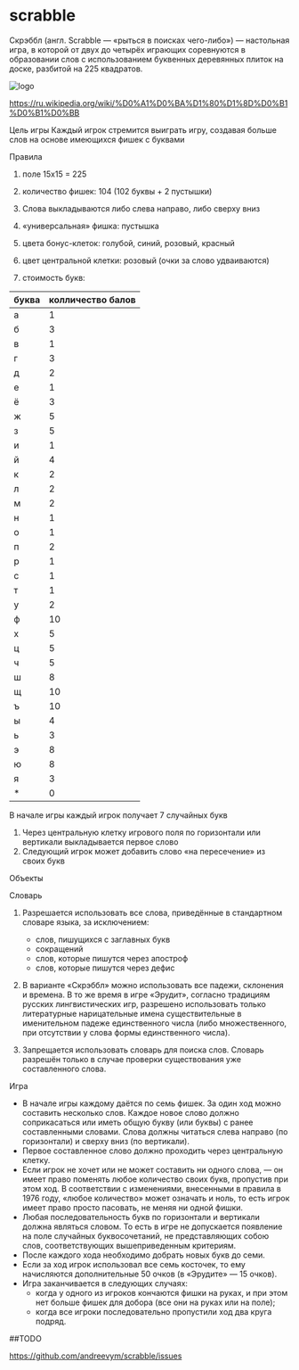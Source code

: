 # scrabble

Скрэббл (англ. Scrabble — «рыться в поисках чего-либо») — настольная игра, в которой от двух до четырёх играющих соревнуются в образовании слов с использованием буквенных деревянных плиток на доске, разбитой на 225 квадратов.

![logo](http://images.mentalfloss.com/sites/default/files/styles/article_640x430/public/377190790_dad_scrabble_0676.png)

https://ru.wikipedia.org/wiki/%D0%A1%D0%BA%D1%80%D1%8D%D0%B1%D0%B1%D0%BB

Цель игры
	Каждый игрок стремится выиграть игру, создавая больше слов на основе имеющихся фишек с буквами

Правила

1. поле 15х15 = 225

2. количество фишек: 104 (102 буквы + 2 пустышки)

3. Слова выкладываются либо слева направо, либо сверху вниз

4. «универсальная» фишка: пустышка

5. цвета бонус-клеток:	голубой, синий, розовый, красный

6. цвет центральной клетки:	розовый (очки за слово удваиваются)

7. стоимость букв:

буква | колличество балов
----------------|----------------------
а | 1
б | 3
в | 1
г | 3
д | 2
е | 1
ё | 3
ж | 5
з | 5
и | 1
й | 4
к | 2
л | 2
м | 2
н | 1
о | 1
п | 2
р | 1
с | 1
т | 1
у | 2
ф | 10
х | 5
ц | 5
ч | 5
ш | 8
щ | 10
ъ | 10
ы | 4
ь | 3
э | 8
ю | 8
я | 3
* | 0

В начале игры каждый игрок получает 7 случайных букв
1. Через центральную клетку игрового поля по горизонтали или вертикали выкладывается первое слово
2. Следующий игрок может добавить слово «на пересечение» из своих букв

Объекты

Словарь
1. Разрешается использовать все слова, приведённые в стандартном словаре языка, за исключением:
    * слов, пишущихся с заглавных букв
    * сокращений
    * слов, которые пишутся через апостроф
    * слов, которые пишутся через дефис

2. В варианте «Скрэббл» можно использовать все падежи, склонения и времена. В то же время в игре «Эрудит», согласно традициям русских лингвистических игр, разрешено использовать только литературные нарицательные имена существительные в именительном падеже единственного числа (либо множественного, при отсутствии у слова формы единственного числа).

3. Запрещается использовать словарь для поиска слов. Словарь разрешён только в случае проверки существования уже составленного слова.

Игра
* В начале игры каждому даётся по семь фишек. За один ход можно составить несколько слов. Каждое новое слово должно соприкасаться или иметь общую букву (или буквы) с ранее составленными словами. Слова должны читаться слева направо (по горизонтали) и сверху вниз (по вертикали).
* Первое составленное слово должно проходить через центральную клетку.
* Если игрок не хочет или не может составить ни одного слова, — он имеет право поменять любое количество своих букв, пропустив при этом ход. В соответствии с изменениями, внесенными в правила в 1976 году, «любое количество» может означать и ноль, то есть игрок имеет право просто пасовать, не меняя ни одной фишки.
* Любая последовательность букв по горизонтали и вертикали должна являться словом. То есть в игре не допускается появление на поле случайных буквосочетаний, не представляющих собою слов, соответствующих вышеприведенным критериям.
* После каждого хода необходимо добрать новых букв до семи.
* Если за ход игрок использовал все семь косточек, то ему начисляются дополнительные 50 очков (в «Эрудите» — 15 очков).
* Игра заканчивается в следующих случаях:
    * когда у одного из игроков кончаются фишки на руках, и при этом нет больше фишек для добора (все они на руках или на поле);
    * когда все игроки последовательно пропустили ход два круга подряд.



##TODO

https://github.com/andreevym/scrabble/issues
